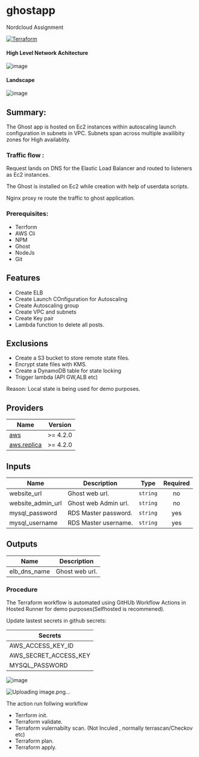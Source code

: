 # ghostapp
Nordcloud Assignment


[![Terraform](https://github.com/bhanuraina/ghostapp/actions/workflows/terraform.yml/badge.svg?branch=master&event=workflow_dispatch)](https://github.com/bhanuraina/ghostapp/actions/workflows/terraform.yml)

#### High Level Network Achitecture

![image](https://user-images.githubusercontent.com/26302748/155410974-884c8907-803f-41c3-9f1c-78ca631123f3.png)

#### Landscape

![image](https://user-images.githubusercontent.com/26302748/156876377-2027ac17-d704-49e4-9640-e0e69d453ca3.png)



## Summary:

The Ghost app is hosted on Ec2 instances within autoscaling launch configuration in subnets in VPC.
Subnets span across multiple availibity zones for High availablity.

### Traffic flow :

Request lands on DNS for the Elastic Load Balancer and routed to listeners as Ec2 instances.

The Ghost is installed on Ec2 while creation with help of userdata scripts.

Nginx proxy re route the traffic to ghost application.

### Prerequisites:

* Terrform
* AWS Cli
* NPM
* Ghost
* NodeJs
* Git

## Features

- Create ELB
- Create Launch COnfiguration for Autoscaling
- Create Autoscaling group
- Create VPC and subnets
- Create Key pair  
- Lambda function to delete all posts.

## Exclusions

- Create a S3 bucket to store remote state files. 
- Encrypt state files with KMS.
- Create a DynamoDB table for state locking
- Trigger lambda (API GW,ALB etc)

Reason: Local state is being used for demo purposes.

## Providers

| Name | Version |
|------|---------|
| <a name="provider_aws"></a> [aws](#provider\_aws) | >= 4.2.0 |
| <a name="provider_aws.replica"></a> [aws.replica](#provider\_aws.replica) | >= 4.2.0 |

## Inputs

| Name | Description | Type | Required |
|------|-------------|------|:--------:|
| <a name="website_url"></a> website_url | Ghost web url. | `string` | no |
| <a name="website_admin_url"></a>website_admin_url| Ghost web Admin url. | `string` | no |
| <a name="mysql_password"></a> mysql_password | RDS Master password. | `string` | yes |
| <a name="mysql_username"></a>mysql_username| RDS Master username. | `string` | yes |

## Outputs

| Name | Description |
|------|-------------|
| <a name="elb_dns_name"></a> elb_dns_name | Ghost web url. | DNS details for the ELB created.|

### Procedure

The Terraform workflow is automated using GitHUb Workflow Actions in Hosted Runner for demo purposes(Selfhosted is recommened).

Update lastest secrets in github secrets:

| Secrets                                         |
|-------------------------------------------------|
|  <a name="secret1"></a> AWS_ACCESS_KEY_ID       |
|  <a name="secret2"></a> AWS_SECRET_ACCESS_KEY   |
|  <a name="secret3"></a> MYSQL_PASSWORD          |

![image](https://user-images.githubusercontent.com/26302748/155989637-eec9f215-2bd2-4f73-80b1-e92ce7b10eac.png)

![Uploading image.png…]()

The action run follwing workflow

* Terrform init.
* Terraform validate.
* Terraform vulernabilty scan. (Not Inculed , normally terrascan/Checkov etc)
* Terraform plan.
* Terraform apply.
 

